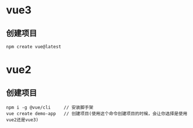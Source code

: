 # vue3
## 创建项目
`npm create vue@latest`


# vue2
## 创建项目
```
npm i -g @vue/cli     // 安装脚手架
vue create demo-app   // 创建项目(使用这个命令创建项目的时候，会让你选择是使用vue2还是vue3)
```